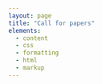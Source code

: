 ```yaml
---
layout: page
title: "Call for papers"
elements:
  - content
  - css
  - formatting
  - html
  - markup  
---
```


<object data="../cfp.pdf" width="1000" height="1000" type='application/pdf'></object>

